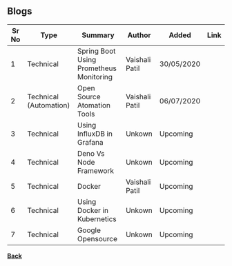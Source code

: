 ## Blogs

| **Sr No** | **Type** | **Summary** | **Author** | **Added** | **Link** |
| ------ | ------ | ------ | ------ | ------ | ------ |
| 1 | Technical | Spring Boot Using Prometheus Monitoring | Vaishali Patil | 30/05/2020 | [<i class="fa fa-file"></i>](/prometheus_monitoring)|
| 2 | Technical (Automation) | Open Source Atomation Tools | Vaishali Patil | 06/07/2020 | [<i class="fa fa-file"></i>](automation-tools/index.md)|
| 3 | Technical | Using InfluxDB in Grafana | Unkown | Upcoming | [<i class="fa fa-file"></i>](#)|
| 4 | Technical | Deno Vs Node Framework | Unkown | Upcoming | [<i class="fa fa-file"></i>](#)|
| 5 | Technical | Docker | Vaishali Patil | Upcoming | [<i class="fa fa-file"></i>](#)|
| 6 | Technical | Using Docker in Kubernetics | Unkown | Upcoming | [<i class="fa fa-file"></i>](#)|
| 7 | Technical | Google Opensource | Unkown | Upcoming | [<i class="fa fa-file"></i>](#)|



[<i class="fa fa-arrow-left"></i> **Back**](/documentation/)
